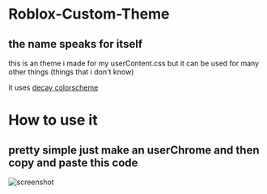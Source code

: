 # Roblox-Custom-Theme
## the name speaks for itself
this is an theme i made for my userContent.css but it can be used for many other things (things that i don't know)

it uses [decay colorscheme ](https://github.com/decaycs/decaycs)

# How to use it
## pretty simple just make an userChrome and then copy and paste this code

![screenshot](https://github.com/longjohnpeter/Roblox-Custom-Theme/blob/275f7b366e19f6b4a67f383d439954e445ad5a17/misc/Screenshot%202023-09-01%20214112.png)
